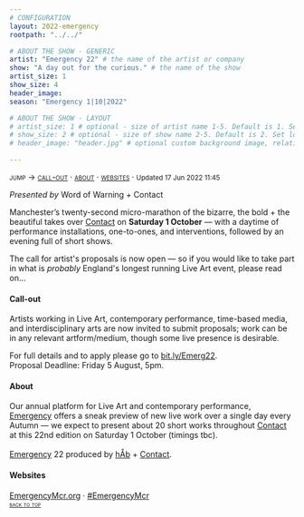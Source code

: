 ```yaml
---
# CONFIGURATION
layout: 2022-emergency
rootpath: "../../"

# ABOUT THE SHOW - GENERIC
artist: "Emergency 22" # the name of the artist or company
show: "A day out for the curious." # the name of the show
artist_size: 1
show_size: 4
header_image:  
season: "Emergency 1|10|2022"

# ABOUT THE SHOW - LAYOUT
# artist_size: 1 # optional - size of artist name 1-5. Default is 1. Set longer names to lower values
# show_size: 2 # optional - size of show name 2-5. Default is 2. Set longer names to lower values
# header_image: "header.jpg" # optional custom background image, relative to current page

---
```

<span style='font-variant: small-caps'>jump → [call-out](/current/2022-emergency/#call-out) · [about](/current/2022-emergency/#about) · [websites](/current/2022-emergency/#websites)</span> · <small>Updated 17 Jun 2022 11:45</small>     
        
*Presented by* Word of Warning *+* Contact        
        
Manchester’s twenty-second micro-marathon of the bizarre, the bold + the beautiful takes over <a href="http://contactmcr.com" target="_blank">Contact</a> on **Saturday 1 October** — with a daytime of performance installations, one-to-ones, and interventions, followed by an evening full of short shows.        
        
The call for artist's proposals is now open — so if you would like to take part in what is *probably* England's longest running Live Art event, please read on…       
        
#### Call-out                
Artists working in Live Art, contemporary performance, time-based media, and interdisciplinary arts are now invited to submit proposals; work can be in any relevant artform/medium, though some live presence is desirable.        
        
For full details and to apply please go to <a href="https://bit.ly/Emerg22" target="_blank">bit.ly/Emerg22</a>.<br>Proposal Deadline: Friday 5 August, 5pm.        
        
#### About         
Our annual platform for Live Art and contemporary performance, [Emergency](/hab/emergency) offers a sneak preview of new live work over a single day every Autumn — we expect to present about 20 short works throughout <a href="http://contactmcr.com" target="_blank">Contact</a> at this 22nd edition on Saturday 1 October (timings tbc).<br><br>[Emergency](/hab/emergency) 22 produced by [hÅb](/hab) + <a href="http://contactmcr.com" target="_blank">Contact</a>.     
        
#### Websites         
<a href="http://emergencymcr.org" target="_blank">EmergencyMcr.org</a> · <a href="http://twitter.com/hashtag/EmergencyMcr" target="_blank">#EmergencyMcr</a>                
<small><span style='font-variant: small-caps'>[back to top](/current/2022-emergency)</span></small>
